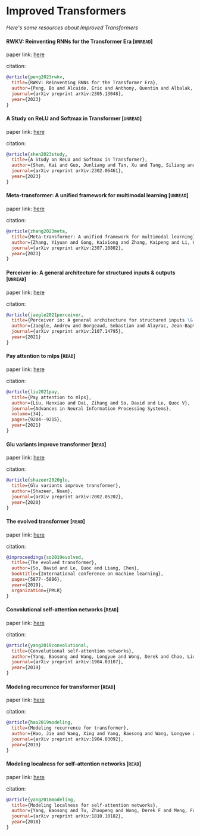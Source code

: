 # Improved Transformers
*Here's some resources about Improved Transformers*


#### RWKV: Reinventing RNNs for the Transformer Era [`UNREAD`]

paper link: [here](https://arxiv.org/pdf/2305.13048)

citation: 
```bibtex
@article{peng2023rwkv,
  title={RWKV: Reinventing RNNs for the Transformer Era},
  author={Peng, Bo and Alcaide, Eric and Anthony, Quentin and Albalak, Alon and Arcadinho, Samuel and Cao, Huanqi and Cheng, Xin and Chung, Michael and Grella, Matteo and GV, Kranthi Kiran and others},
  journal={arXiv preprint arXiv:2305.13048},
  year={2023}
}
```


#### A Study on ReLU and Softmax in Transformer [`UNREAD`]

paper link: [here](https://arxiv.org/pdf/2302.06461)

citation: 
```bibtex
@article{shen2023study,
  title={A Study on ReLU and Softmax in Transformer},
  author={Shen, Kai and Guo, Junliang and Tan, Xu and Tang, Siliang and Wang, Rui and Bian, Jiang},
  journal={arXiv preprint arXiv:2302.06461},
  year={2023}
}
```
    


#### Meta-transformer: A unified framework for multimodal learning [`UNREAD`]

paper link: [here](https://arxiv.org/pdf/2307.10802)

citation: 
```bibtex
@article{zhang2023meta,
  title={Meta-transformer: A unified framework for multimodal learning},
  author={Zhang, Yiyuan and Gong, Kaixiong and Zhang, Kaipeng and Li, Hongsheng and Qiao, Yu and Ouyang, Wanli and Yue, Xiangyu},
  journal={arXiv preprint arXiv:2307.10802},
  year={2023}
}
```

#### Perceiver io: A general architecture for structured inputs & outputs [`UNREAD`]

paper link: [here](https://arxiv.org/pdf/2107.14795.pdf)

citation: 
```bibtex
@article{jaegle2021perceiver,
  title={Perceiver io: A general architecture for structured inputs \& outputs},
  author={Jaegle, Andrew and Borgeaud, Sebastian and Alayrac, Jean-Baptiste and Doersch, Carl and Ionescu, Catalin and Ding, David and Koppula, Skanda and Zoran, Daniel and Brock, Andrew and Shelhamer, Evan and others},
  journal={arXiv preprint arXiv:2107.14795},
  year={2021}
}
```
    
    

#### Pay attention to mlps [`READ`]

paper link: [here](https://proceedings.neurips.cc/paper/2021/file/4cc05b35c2f937c5bd9e7d41d3686fff-Paper.pdf)

citation: 
```bibtex
@article{liu2021pay,
  title={Pay attention to mlps},
  author={Liu, Hanxiao and Dai, Zihang and So, David and Le, Quoc V},
  journal={Advances in Neural Information Processing Systems},
  volume={34},
  pages={9204--9215},
  year={2021}
}
```

#### Glu variants improve transformer [`READ`]

paper link: [here](https://arxiv.org/pdf/2002.05202.pdf)

citation: 
```bibtex
@article{shazeer2020glu,
  title={Glu variants improve transformer},
  author={Shazeer, Noam},
  journal={arXiv preprint arXiv:2002.05202},
  year={2020}
}
```
       
    

#### The evolved transformer [`READ`]

paper link: [here](http://proceedings.mlr.press/v97/so19a/so19a.pdf)

citation: 
```bibtex
@inproceedings{so2019evolved,
  title={The evolved transformer},
  author={So, David and Le, Quoc and Liang, Chen},
  booktitle={International conference on machine learning},
  pages={5877--5886},
  year={2019},
  organization={PMLR}
}
```
    


#### Convolutional self-attention networks [`READ`]

paper link: [here](https://arxiv.org/pdf/1904.03107)

citation: 
```bibtex
@article{yang2019convolutional,
  title={Convolutional self-attention networks},
  author={Yang, Baosong and Wang, Longyue and Wong, Derek and Chao, Lidia S and Tu, Zhaopeng},
  journal={arXiv preprint arXiv:1904.03107},
  year={2019}
}
```


#### Modeling recurrence for transformer [`READ`]

paper link: [here](https://arxiv.org/pdf/1904.03092)

citation: 
```bibtex
@article{hao2019modeling,
  title={Modeling recurrence for transformer},
  author={Hao, Jie and Wang, Xing and Yang, Baosong and Wang, Longyue and Zhang, Jinfeng and Tu, Zhaopeng},
  journal={arXiv preprint arXiv:1904.03092},
  year={2019}
}
```
    

#### Modeling localness for self-attention networks [`READ`]

paper link: [here](https://arxiv.org/pdf/1810.10182)

citation: 
```bibtex
@article{yang2018modeling,
  title={Modeling localness for self-attention networks},
  author={Yang, Baosong and Tu, Zhaopeng and Wong, Derek F and Meng, Fandong and Chao, Lidia S and Zhang, Tong},
  journal={arXiv preprint arXiv:1810.10182},
  year={2018}
}
```
    
    